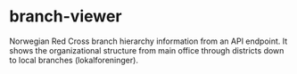 # branch-viewer
Norwegian Red Cross branch hierarchy information from an API endpoint. It shows the organizational structure from main office through districts down to local branches (lokalforeninger).
